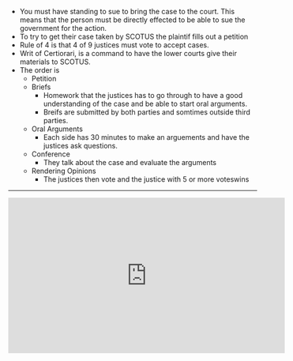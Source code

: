 
- You must have standing to sue to bring the case to the  court. This means that the person must be directly effected to be able to sue the government  for the action.
- To try to get their case taken by SCOTUS the plaintif fills out a petition
- Rule of 4 is that 4 of 9 justices must vote to accept cases. 
- Writ of Certiorari, is a command to have the lower courts give their materials to SCOTUS. 
- The order is 
	- Petition
	- Briefs 
		- Homework that the justices has to go through to have a good understanding of the case and be able to start oral arguments. 
		- Breifs are submitted by both parties and somtimes outside third parties. 
	- Oral Arguments
		- Each side has 30 minutes to make an arguements and have the justices ask questions.
	- Conference 
		- They talk about the case and evaluate the arguments 
	- Rendering Opinions 
		- The justices then vote and the justice with 5 or more voteswins 






----


<iframe width="560" height="315" src="https://www.youtube.com/embed/0xcNfdbEdTM?si=eh46eJVkXcQ8vNAz" title="YouTube video player" frameborder="0" allow="accelerometer; autoplay; clipboard-write; encrypted-media; gyroscope; picture-in-picture; web-share" referrerpolicy="strict-origin-when-cross-origin" allowfullscreen></iframe>
